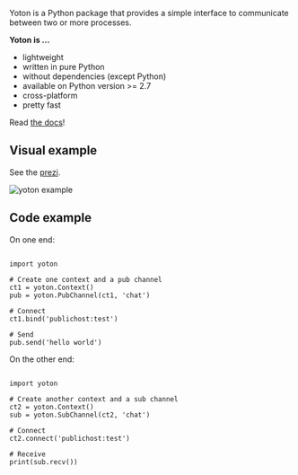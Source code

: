 Yoton is a Python package that provides a simple interface
to communicate between two or more processes.

**Yoton is ...**

  * lightweight
  * written in pure Python
  * without dependencies (except Python)
  * available on Python version >= 2.7
  * cross-platform
  * pretty fast

Read [the docs](http://yoton.readthedocs.org)!

## Visual example

See the [prezi](http://prezi.com/v1pqt19nqiyo/yoton/).

![yoton example](http://yoton.readthedocs.org/en/latest/_images/yoton_abstract.png)


## Code example

On one end:

~~~~

import yoton

# Create one context and a pub channel
ct1 = yoton.Context()
pub = yoton.PubChannel(ct1, 'chat')

# Connect
ct1.bind('publichost:test')

# Send
pub.send('hello world')

~~~~

On the other end:

~~~~

import yoton

# Create another context and a sub channel
ct2 = yoton.Context()
sub = yoton.SubChannel(ct2, 'chat')

# Connect
ct2.connect('publichost:test')

# Receive
print(sub.recv())

~~~~


